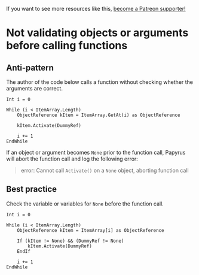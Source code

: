 <!-- TITLE: Not validating objects or arguments before calling functions -->

If you want to see more resources like this, [become a Patreon supporter!](https://www.patreon.com/fireundubh) 

# Not validating objects or arguments before calling functions
## Anti-pattern

The author of the code below calls a function without checking whether the arguments are correct.

```
Int i = 0

While (i < ItemArray.Length)
	ObjectReference kItem = ItemArray.GetAt(i) as ObjectReference
	
	kItem.Activate(DummyRef)
	
	i += 1
EndWhile
```

If an object or argument becomes `None` prior to the function call, Papyrus will abort the function call and log the following error:

> error: Cannot call `Activate()` on a `None` object, aborting function call

## Best practice

Check the variable or variables for `None` before the function call.

```
Int i = 0

While (i < ItemArray.Length)
	ObjectReference kItem = ItemArray[i] as ObjectReference

	If (kItem != None) && (DummyRef != None)
		kItem.Activate(DummyRef)
	EndIf

	i += 1
EndWhile
```